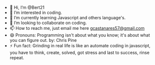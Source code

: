 - 👋 Hi, I’m @Bert21
- 👀 I’m interested in coding.
- 🌱 I’m currently learning Javascript and others language's.
- 💞️ I’m looking to collaborate on coding.
- 📫 How to reach me, just email me here gcastanares57@gmail.com
- 😄 Pronouns: Programming isn't about what you know; it's about what you can figure out.  by: Chris Pine
- ⚡ Fun fact: Grinding in real life is like an automate coding in javascript, you have to think, create, solved, got stress and last to success, rinse repeat.

<!---
Gilbert12211999/Gilbert12211999 is a ✨ special ✨ repository because its `README.md` (this file) appears on your GitHub profile.
You can click the Preview link to take a look at your changes.
--->
